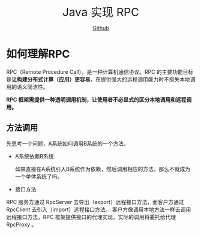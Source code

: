<p align="center">
   <a style="font-size:30px;"> Java 实现 RPC </a>
</p>

<p align="center">
   <a href="" target="_blank"> Github </a>
</p>


# 如何理解RPC
RPC（Remote Procedure Call），是一种计算机通信协议。RPC 的主要功能目标是**让构建分布式计算（应用）更容易**，在提供强大的远程调用能力时不损失本地调用的语义简洁性。

**RPC 框架需提供一种透明调用机制，让使用者不必显式的区分本地调用和远程调用。**

## 方法调用
先思考一个问题，A系统如何调用B系统的一个方法。

- A系统依赖B系统

  如果直接在A系统引入B系统作为依赖，然后调用相应的方法，那么不就成为一个单体系统了吗。

- 接口方法





RPC 服务方通过 RpcServer 去导出（export）远程接口方法，而客户方通过 RpcClient 去引入（import）远程接口方法。 客户方像调用本地方法一样去调用远程接口方法，RPC 框架提供接口的代理实现，实际的调用将委托给代理 RpcProxy 。